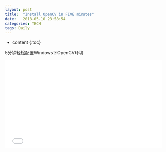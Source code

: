 ```yaml
---
layout: post
title:  "Install OpenCV in FIVE minutes"
date:   2018-05-10 23:58:54
categories: TECH
tags: Daily
---
```


* content
{:toc}

5分钟轻松配置Windows下OpenCV环境

<style type="text/css">
	.youtube_container {
	position: relative;
	width: 100%;
	height: 0;
	padding-bottom: 56.25%;
	}

	.video {
	    position: absolute;
	    top: 0;
	    left: 0;
	    width: 100%;
	    height: 100%;
	}
</style>

<div class="youtube_container">
<iframe src="//www.youtube.com/embed/_s42jjWSviM"
frameborder="0" allowfullscreen class="video"></iframe>
</div>
